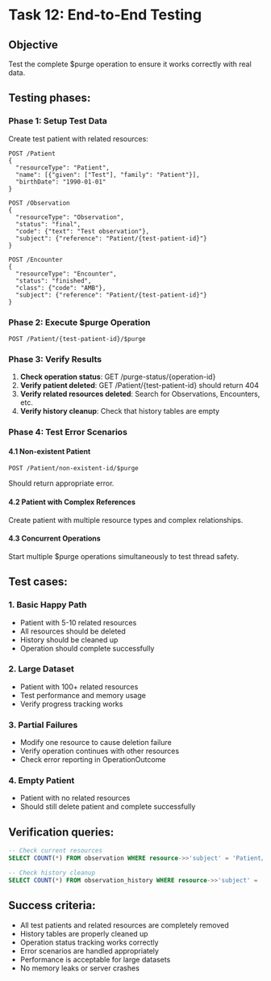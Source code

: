 # Task 12: End-to-End Testing

## Objective
Test the complete $purge operation to ensure it works correctly with real data.

## Testing phases:

### Phase 1: Setup Test Data
Create test patient with related resources:
```http
POST /Patient
{
  "resourceType": "Patient",
  "name": [{"given": ["Test"], "family": "Patient"}],
  "birthDate": "1990-01-01"
}

POST /Observation
{
  "resourceType": "Observation",
  "status": "final",
  "code": {"text": "Test observation"},
  "subject": {"reference": "Patient/{test-patient-id}"}
}

POST /Encounter
{
  "resourceType": "Encounter",
  "status": "finished",
  "class": {"code": "AMB"},
  "subject": {"reference": "Patient/{test-patient-id}"}
}
```

### Phase 2: Execute $purge Operation
```http
POST /Patient/{test-patient-id}/$purge
```

### Phase 3: Verify Results
1. **Check operation status**: GET /purge-status/{operation-id}
2. **Verify patient deleted**: GET /Patient/{test-patient-id} should return 404
3. **Verify related resources deleted**: Search for Observations, Encounters, etc.
4. **Verify history cleanup**: Check that history tables are empty

### Phase 4: Test Error Scenarios

#### 4.1 Non-existent Patient
```http
POST /Patient/non-existent-id/$purge
```
Should return appropriate error.

#### 4.2 Patient with Complex References
Create patient with multiple resource types and complex relationships.

#### 4.3 Concurrent Operations
Start multiple $purge operations simultaneously to test thread safety.

## Test cases:

### 1. Basic Happy Path
- Patient with 5-10 related resources
- All resources should be deleted
- History should be cleaned up
- Operation should complete successfully

### 2. Large Dataset
- Patient with 100+ related resources
- Test performance and memory usage
- Verify progress tracking works

### 3. Partial Failures
- Modify one resource to cause deletion failure
- Verify operation continues with other resources
- Check error reporting in OperationOutcome

### 4. Empty Patient
- Patient with no related resources
- Should still delete patient and complete successfully

## Verification queries:
```sql
-- Check current resources
SELECT COUNT(*) FROM observation WHERE resource->>'subject' = 'Patient/{id}';

-- Check history cleanup
SELECT COUNT(*) FROM observation_history WHERE resource->>'subject' = 'Patient/{id}';
```

## Success criteria:
- All test patients and related resources are completely removed
- History tables are properly cleaned up
- Operation status tracking works correctly
- Error scenarios are handled appropriately
- Performance is acceptable for large datasets
- No memory leaks or server crashes